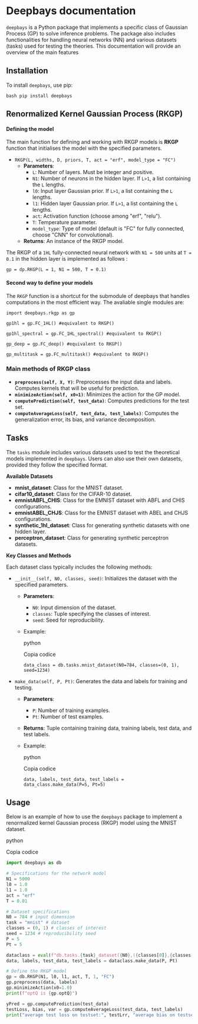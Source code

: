 # Deepbays documentation
`deepbays` is a Python package that implements a specific class of Gaussian Process (GP) to solve inference problems. The package also includes functionalities for handling neural networks (NN) and various datasets (tasks) used for testing the theories. This documentation will provide an overview of the main features
## Installation 
To install `deepbays`, use pip:
```
bash pip install deepbays
```

## Renormalized Kernel Gaussian Process (RKGP)
#### Defining the model 
The main function for defining and working with RKGP models is **RKGP** function that initialises the model with the specified parameters.

- `RKGP(L, widths, D, priors, T, act = "erf", model_type = "FC")`
  - **Parameters**:
    - `L`: Number of layers. Must be integer and positive.
    - `N1`: Number of neurons in the hidden layer. If `L>1`, a list containing the `L` lengths. 
    - `l0`: Input layer Gaussian prior. If `L>1`, a list containing the `L` lengths.
    - `l1`: Hidden layer Gaussian prior. If `L>1`, a list containing the `L` lengths.
    - `act`: Activation function (choose among "erf", "relu").
    - `T`: Temperature parameter.
    - `model_type`: Type of model (default is "FC" for fully connected, choose "CNN" for convolutional).
  - **Returns**: An instance of the RKGP model.

The RKGP of a `1HL` fully-connected neural network with `N1 = 500` units at `T = 0.1` in the hidden layer is implemented as follows : 
```
gp = dp.RKGP(L = 1, N1 = 500, T = 0.1)
```
#### Second way to define your models
The `RKGP` function is a shortcut for the submodule of deepbays that handles computations in the most efficient way. The avaliable single modules are:
```
import deepbays.rkgp as gp

gp1hl = gp.FC_1HL() #equivalent to RKGP()

gp1hl_spectral = gp.FC_1HL_spectral() #equivalent to RKGP()

gp_deep = gp.FC_deep() #equivalent to RKGP()

gp_multitask = gp.FC_multitask() #equivalent to RKGP()
```

### Main methods of RKGP class

- **`preprocess(self, X, Y)`**: Preprocesses the input data and labels. Computes kernels that will be useful for prediction.
- **`minimizeAction(self, x0=1)`**: Minimizes the action for the GP model.
- **`computePrediction(self, test_data)`**: Computes predictions for the test set.
- **`computeAverageLoss(self, test_data, test_labels)`**: Computes the generalization error, its bias, and variance decomposition.

## Tasks
The `tasks` module includes various datasets used to test the theoretical models implemented in `deepbays`. Users can also use their own datasets, provided they follow the specified format.

**Available Datasets**

- **mnist_dataset**: Class for the MNIST dataset.
- **cifar10_dataset**: Class for the CIFAR-10 dataset.
- **emnistABFL_CHIS**: Class for the EMNIST dataset with ABFL and CHIS configurations.
- **emnistABEL_CHJS**: Class for the EMNIST dataset with ABEL and CHJS configurations.
- **synthetic_1hl_dataset**: Class for generating synthetic datasets with one hidden layer.
- **perceptron_dataset**: Class for generating synthetic perceptron datasets.

**Key Classes and Methods**

Each dataset class typically includes the following methods:

- `__init__(self, N0, classes, seed)`: Initializes the dataset with the specified parameters.
    
    - **Parameters**:
        - `N0`: Input dimension of the dataset.
        - `classes`: Tuple specifying the classes of interest.
        - `seed`: Seed for reproducibility.
    - Example:
        
        python
        
        Copia codice
        
        `data_class = db.tasks.mnist_dataset(N0=784, classes=(0, 1), seed=1234)`
        
- `make_data(self, P, Pt)`: Generates the data and labels for training and testing.
    
    - **Parameters**:
        - `P`: Number of training examples.
        - `Pt`: Number of test examples.
    - **Returns**: Tuple containing training data, training labels, test data, and test labels.
    - Example:
        
        python
        
        Copia codice
        
        `data, labels, test_data, test_labels = data_class.make_data(P=5, Pt=5)`
## Usage

Below is an example of how to use the `deepbays` package to implement a renormalized kernel Gaussian process (RKGP) model using the MNIST dataset.

python

Copia codice

```python
import deepbays as db

# Specifications for the network model
N1 = 5000
l0 = 1.0
l1 = 1.0
act = "erf"
T = 0.01

# Dataset specifications
N0 = 784 # input dimension
task = "mnist" # dataset
classes = (0, 1) # classes of interest
seed = 1234 # reproducibility seed
P = 5
Pt = 5

dataclass = eval(f"db.tasks.{task}_dataset({N0},({classes[0]},{classes[1]}), {seed})")
data, labels, test_data, test_labels = dataclass.make_data(P, Pt)

# Define the RKGP model
gp = db.RKGP(N1, l0, l1, act, T, 1, "FC")
gp.preprocess(data, labels)
gp.minimizeAction(x0=1.0)
print(f"optQ is {gp.optQ}")

yPred = gp.computePrediction(test_data)
testLoss, bias, var = gp.computeAverageLoss(test_data, test_labels)
print("average test loss on testset:", testLrr, "average bias on testset:", bias, "average variance on testset:", var)

```

